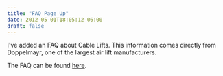 ```yaml
---
title: "FAQ Page Up"
date: 2012-05-01T18:05:12-06:00
draft: false
---
```


I've added an FAQ about Cable Lifts. This information comes directly
from Doppelmayr, one of the largest air lift manufacturers.

 
The FAQ can be found [here](/details/faq).

